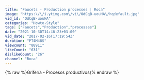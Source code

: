 ```yaml
---
title: "Faucets - Production processes | Roca"
image: "https:\/\/i.ytimg.com\/vi\/OdCqB-uouHA\/hqdefault.jpg"
vid_id: "OdCqB-uouHA"
categories: "Howto-Style"
tags: ["Faucets","Production","processes"]
date: "2021-10-30T14:46:23+03:00"
vid_date: "2017-02-16T17:19:54Z"
duration: "PT4M48S"
viewcount: "88911"
likeCount: "631"
dislikeCount: "26"
channel: "Roca"
---
```

{% raw %}Grifería -  Procesos productivos{% endraw %}
